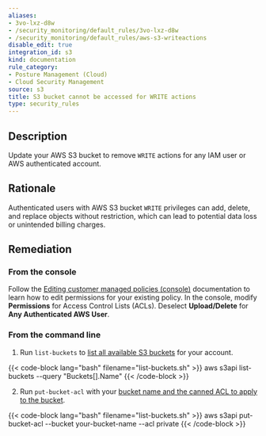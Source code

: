 ```yaml
---
aliases:
- 3vo-lxz-d8w
- /security_monitoring/default_rules/3vo-lxz-d8w
- /security_monitoring/default_rules/aws-s3-writeactions
disable_edit: true
integration_id: s3
kind: documentation
rule_category:
- Posture Management (Cloud)
- Cloud Security Management
source: s3
title: S3 bucket cannot be accessed for WRITE actions
type: security_rules
---
```


## Description

Update your AWS S3 bucket to remove `WRITE` actions for any IAM user or AWS authenticated account.

## Rationale

Authenticated users with AWS S3 bucket `WRITE` privileges can add, delete, and replace objects without restriction, which can lead to potential data loss or unintended billing charges.

## Remediation

### From the console

Follow the [Editing customer managed policies (console)][1] documentation to learn how to edit permissions for your existing policy. In the console, modify **Permissions** for Access Control Lists (ACLs). Deselect **Upload/Delete** for **Any Authenticated AWS User**.

### From the command line

1. Run `list-buckets` to [list all available S3 buckets][2] for your account.

  {{< code-block lang="bash" filename="list-buckets.sh" >}}
  aws s3api list-buckets
    --query "Buckets[].Name"
  {{< /code-block >}}

2. Run `put-bucket-acl` with your [bucket name and the canned ACL to apply to the bucket][3].

  {{< code-block lang="bash" filename="list-buckets.sh" >}}
  aws s3api put-bucket-acl
    --bucket your-bucket-name
    --acl private
  {{< /code-block >}}

[1]: https://docs.aws.amazon.com/IAM/latest/UserGuide/access_policies_manage-edit.html#edit-managed-policy-console
[2]: https://awscli.amazonaws.com/v2/documentation/api/latest/reference/s3api/list-buckets.html#examples
[3]: https://awscli.amazonaws.com/v2/documentation/api/latest/reference/s3api/put-bucket-acl.html#synopsis
